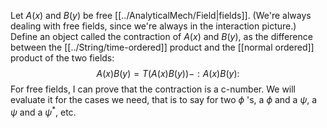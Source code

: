 Let $A(x)$ and $B(y)$ be free [[../AnalyticalMech/Field|fields]]. (We're always dealing with free fields, since we're always in the interaction picture.) Define an object called the contraction of $A(x)$ and $B(y)$, as the difference between the [[../String/time-ordered]] product and the [[normal ordered]] product of the two fields:
$$
A(x) B(y)=T(A(x) B(y))-: A(x) B(y):
$$
For free fields, I can prove that the contraction is a c-number. We will evaluate it for the cases we need, that is to say for two $\phi$ 's, a $\phi$ and a $\psi$, a $\psi$ and a $\psi^{*}$, etc.
